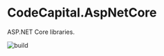 # CodeCapital.AspNetCore

ASP.NET Core libraries.

![build](https://github.com/codecapital/CodeCapital.AspNetCore/actions/workflows/dotnet.yml/badge.svg)
